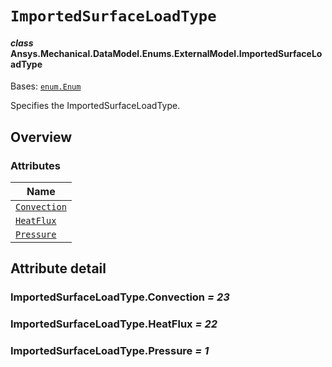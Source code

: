 # `ImportedSurfaceLoadType`

<a id="ansys.mechanical.stubs.v241.Ansys.Mechanical.DataModel.Enums.ExternalModel.ImportedSurfaceLoadType"></a>

#### *class* Ansys.Mechanical.DataModel.Enums.ExternalModel.ImportedSurfaceLoadType

Bases: [`enum.Enum`](https://docs.python.org/3/library/enum.html#enum.Enum)

Specifies the ImportedSurfaceLoadType.

<!-- !! processed by numpydoc !! -->

<a id="overview"></a>

## Overview

### Attributes

| Name |
| ------------------------------------------------------- |
| [`Convection`](#ImportedSurfaceLoadType.Convection) |
| [`HeatFlux`](#ImportedSurfaceLoadType.HeatFlux) |
| [`Pressure`](#ImportedSurfaceLoadType.Pressure) |

<a id="attribute-detail"></a>

## Attribute detail

<a id="ImportedSurfaceLoadType.Convection"></a>

### ImportedSurfaceLoadType.Convection *= 23*

<a id="ImportedSurfaceLoadType.HeatFlux"></a>

### ImportedSurfaceLoadType.HeatFlux *= 22*

<a id="ImportedSurfaceLoadType.Pressure"></a>

### ImportedSurfaceLoadType.Pressure *= 1*


